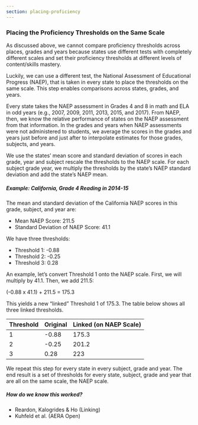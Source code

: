 ```yaml
---
section: placing-proficiency
---
```

<h3>Placing the Proficiency Thresholds on the Same Scale</h3>

As discussed above, we cannot compare proficiency thresholds across places, grades and years because states use different tests with completely different scales and set their proficiency thresholds at different levels of content/skills mastery. 

Luckily, we can use a different test, the National Assessment of Educational Progress (NAEP), that is taken in every state to place the thresholds on the same scale. This step enables comparisons across states, grades, and years.

Every state takes the NAEP assessment in Grades 4 and 8 in math and ELA in odd years (e.g., 2007, 2009, 2011, 2013, 2015, and 2017). From NAEP, then, we know the relative performance of states on the NAEP assessment from that information. In the grades and years when NAEP assessments were not administered to students, we average the scores in the grades and years just before and just after to interpolate estimates for those grades, subjects, and years. 

We use the states’ mean score and standard deviation of scores in each grade, year and subject rescale the thresholds to the NAEP scale. For each subject grade year, we multiply the thresholds by the state’s NAEP standard deviation and add the state’s NAEP mean.

<h5>Example: California, Grade 4 Reading in 2014-15</h5>

The mean and standard deviation of the California NAEP scores in this grade, subject, and year are:

- Mean NAEP Score: 211.5
- Standard Deviation of NAEP Score: 41.1

We have three thresholds:

- Threshold 1: -0.88 
- Threshold 2: -0.25
- Threshold 3:  0.28

An example, let’s convert Threshold 1 onto the NAEP scale. First, we will multiply by 41.1. Then, we add 211.5:

(-0.88 x 41.1) + 211.5 = 175.3

This yields a new “linked” Threshold 1 of 175.3. The table below shows all three linked thresholds.

| Threshold 	| Original 	| Linked (on NAEP Scale) 	|
|-----------	|----------	|------------------------	|
| 1         	| -0.88    	| 175.3                  	|
| 2         	| -0.25    	| 201.2                  	|
| 3         	| 0.28     	| 223                    	|

We repeat this step for every state in every subject, grade and year. The end result is a set of thresholds for every state, subject, grade and year that are all on the same scale, the NAEP scale. 

<h5>How do we know this worked?</h5>

- Reardon, Kalogrides & Ho (Linking)
- Kuhfeld et al. (AERA Open)
